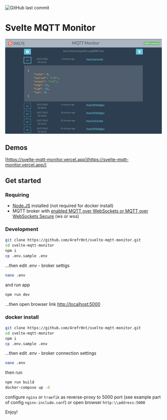 ![GitHub last commit](https://img.shields.io/github/last-commit/4refr0nt/svelte-mqtt-monitor)
# Svelte MQTT Monitor

![Svelte MQTT Monitor](https://raw.githubusercontent.com/4refr0nt/svelte-mqtt-monitor/master/image.png)

## Demos

[https://svelte-mqtt-monitor.vercel.app](https://svelte-mqtt-monitor.vercel.app/)

## Get started

### Requiring

- [Node.JS](https://nodejs.org/) installed (not required for docker install)
- MQTT broker with [enabled  MQTT over WebSockets or MQTT over WebSockets Secure](https://www.google.com/webhp?newwindow=1&q=mqtt+over+websockets) (ws or wss)

### Development

```bash
git clone https://github.com/4refr0nt/svelte-mqtt-monitor.git
cd svelte-mqtt-monitor
npm i
cp .env.sample .env
```
…then edit .env - broker settigs

```bash
nano .env
```
and run app

```bash
npm run dev
```

...then open browser link [http://localhost:5000](http://localhost:5000)

### docker install

```bash
git clone https://github.com/4refr0nt/svelte-mqtt-monitor.git
cd svelte-mqtt-monitor
npm i
cp .env.sample .env
```
…then edit .env - broker connection settings

```bash
nano .env
```
then run

```bash
npm run build
docker-compose up -d
```
configure `nginx` or `traefik` as reverse-proxy to 5000 port 
(see example part of config `nginx-include.conf`) or
open browser `http:\\address:5000`

Enjoy!

